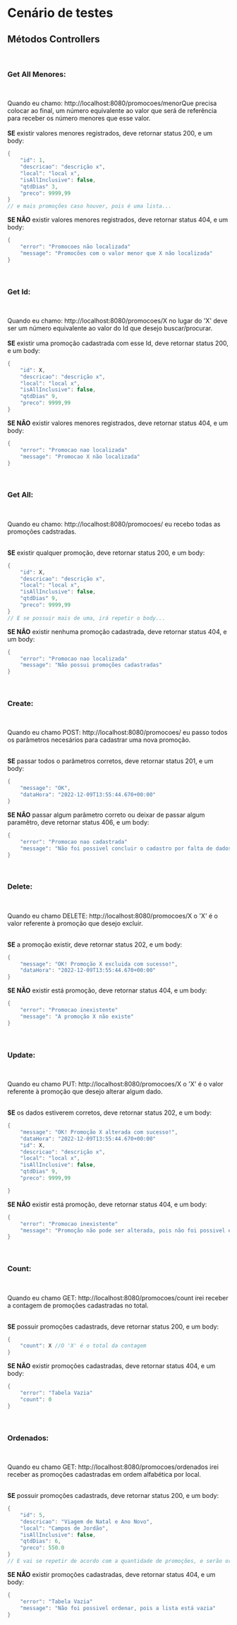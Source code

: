 # Cenário de testes

## Métodos Controllers
<br>

### **Get All Menores:**
<br>

Quando eu chamo: http://localhost:8080/promocoes/menorQue precisa colocar ao final, um número equivalente ao valor que será de referência para receber os número menores que esse valor.    
<br> **SE** existir valores menores registrados, deve retornar status 200, e um body:       
~~~~Kotlin 
{
    "id": 1,
    "descricao": "descrição x",
    "local": "local x",
    "isAllInclusive": false,
    "qtdDias" 3,
    "preco": 9999,99
}   
// e mais promoções caso houver, pois é uma lista...
~~~~
**SE NÃO** existir valores menores registrados, deve retornar status 404, e um body:       
~~~~Kotlin
{
    "error": "Promocoes não localizada"
    "message": "Promocões com o valor menor que X não localizada"
}
~~~~
<br>

### **Get Id:**
<br>

Quando eu chamo: http://localhost:8080/promocoes/X no lugar do 'X' deve ser um número equivalente ao valor do Id que desejo buscar/procurar.    
<br> **SE** existir uma promoção cadastrada com esse Id, deve retornar status 200, e um body:       
~~~~Kotlin 
{
    "id": X,
    "descricao": "descrição x",
    "local": "local x",
    "isAllInclusive": false,
    "qtdDias" 9,
    "preco": 9999,99
}   
~~~~
**SE NÃO** existir valores menores registrados, deve retornar status 404, e um body:       
~~~~Kotlin
{
    "error": "Promocao nao localizada"
    "message": "Promocao X não localizada"
}
~~~~
<br>

### **Get All:**
<br>

Quando eu chamo: http://localhost:8080/promocoes/ eu recebo todas as promoções cadstradas.

<br> **SE** existir qualquer promoção, deve retornar status 200, e um body:       
~~~~Kotlin 
{
    "id": X,
    "descricao": "descrição x",
    "local": "local x",
    "isAllInclusive": false,
    "qtdDias" 9,
    "preco": 9999,99
}   
// E se possuir mais de uma, irá repetir o body...
~~~~
**SE NÃO** existir nenhuma promoção cadastrada, deve retornar status 404, e um body:       
~~~~Kotlin
{
    "error": "Promocao nao localizada"
    "message": "Não possui promoções cadastradas"
}
~~~~
<br>

### **Create:**
<br>

Quando eu chamo POST: http://localhost:8080/promocoes/ eu passo todos os parâmetros necesários para cadastrar uma nova promoção.

<br> **SE** passar todos o parâmetros corretos, deve retornar status 201, e um body:       
~~~~Kotlin 
{
    "message": "OK",
    "dataHora": "2022-12-09T13:55:44.670+00:00"
}   
~~~~
**SE NÃO** passar algum parâmetro correto ou deixar de passar algum paramêtro, deve retornar status 406, e um body:       
~~~~Kotlin
{
    "error": "Promocao nao cadastrada"
    "message": "Não foi possivel concluir o cadastro por falta de dados, ou dados incorretos"
}
~~~~
<br>

### **Delete:**
<br>

Quando eu chamo DELETE: http://localhost:8080/promocoes/X o 'X' é o valor referente à promoção que desejo excluir.

<br> **SE** a promoção existir, deve retornar status 202, e um body:       
~~~~Kotlin 
{
    "message": "OK! Promoção X excluida com sucesso!",
    "dataHora": "2022-12-09T13:55:44.670+00:00"
}   
~~~~
**SE NÃO** existir está promoção, deve retornar status 404, e um body:       
~~~~Kotlin
{
    "error": "Promocao inexistente"
    "message": "A promoção X não existe"
}
~~~~
<br>

### **Update:**
<br>

Quando eu chamo PUT: http://localhost:8080/promocoes/X o 'X' é o valor referente à promoção que desejo alterar algum dado.

<br> **SE** os dados estiverem corretos, deve retornar status 202, e um body:       
~~~~Kotlin 
{
    "message": "OK! Promoção X alterada com sucesso!",
    "dataHora": "2022-12-09T13:55:44.670+00:00"
    "id": X,
    "descricao": "descrição x",
    "local": "local x",
    "isAllInclusive": false,
    "qtdDias" 9,
    "preco": 9999,99

}   
~~~~
**SE NÃO** existir está promoção, deve retornar status 404, e um body:       
~~~~Kotlin
{
    "error": "Promocao inexistente"
    "message": "Promoção não pode ser alterada, pois não foi possivel encontra-la"
}
~~~~
<br>

### **Count:**
<br>

Quando eu chamo GET: http://localhost:8080/promocoes/count irei receber a contagem de promoções cadastradas no total.

<br> **SE** possuir promoções cadastrads, deve retornar status 200, e um body:       
~~~~Kotlin 
{
    "count": X //O 'X' é o total da contagem
}   
~~~~
**SE NÃO** existir promoções cadastradas, deve retornar status 404, e um body:       
~~~~Kotlin
{
    "error": "Tabela Vazia"
    "count": 0
}
~~~~
<br>

### **Ordenados:**
<br>

Quando eu chamo GET: http://localhost:8080/promocoes/ordenados irei receber as promoções cadastradas em ordem alfabética por local.

<br> **SE** possuir promoções cadastrads, deve retornar status 200, e um body:       
~~~~Kotlin 
{
    "id": 5,
    "descricao": "Viagem de Natal e Ano Novo",
    "local": "Campos de Jordão",
    "isAllInclusive": false,
    "qtdDias": 6,
    "preco": 550.0
}   
// E vai se repetir de acordo com a quantidade de promoções, e serão organizadas de acordo com a ordem alfabetica do local.
~~~~
**SE NÃO** existir promoções cadastradas, deve retornar status 404, e um body:       
~~~~Kotlin
{
    "error": "Tabela Vazia"
    "message": "Não foi possivel ordenar, pois a lista está vazia"
}
~~~~
<br>

